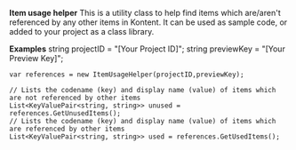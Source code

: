 **Item usage helper**
This is a utility class to help find items which are/aren't referenced by any other items in Kontent.
It can be used as sample code, or added to your project as a class library.  
  
**Examples**
    string projectID = "[Your Project ID]";
	string previewKey = "[Your Preview Key]";
	
	var references = new ItemUsageHelper(projectID,previewKey);
	
	// Lists the codename (key) and display name (value) of items which are not referenced by other items
	List<KeyValuePair<string, string>> unused = references.GetUnusedItems();
	// Lists the codename (key) and display name (value) of items which are referenced by other items 
	List<KeyValuePair<string, string>> used = references.GetUsedItems();